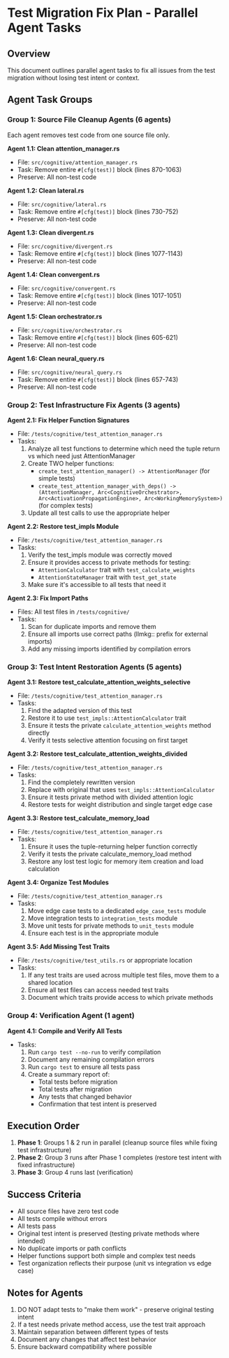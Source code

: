 # Test Migration Fix Plan - Parallel Agent Tasks

## Overview
This document outlines parallel agent tasks to fix all issues from the test migration without losing test intent or context.

## Agent Task Groups

### Group 1: Source File Cleanup Agents (6 agents)
Each agent removes test code from one source file only.

**Agent 1.1: Clean attention_manager.rs**
- File: `src/cognitive/attention_manager.rs`
- Task: Remove entire `#[cfg(test)]` block (lines 870-1063)
- Preserve: All non-test code

**Agent 1.2: Clean lateral.rs**
- File: `src/cognitive/lateral.rs`
- Task: Remove entire `#[cfg(test)]` block (lines 730-752)
- Preserve: All non-test code

**Agent 1.3: Clean divergent.rs**
- File: `src/cognitive/divergent.rs`
- Task: Remove entire `#[cfg(test)]` block (lines 1077-1143)
- Preserve: All non-test code

**Agent 1.4: Clean convergent.rs**
- File: `src/cognitive/convergent.rs`
- Task: Remove entire `#[cfg(test)]` block (lines 1017-1051)
- Preserve: All non-test code

**Agent 1.5: Clean orchestrator.rs**
- File: `src/cognitive/orchestrator.rs`
- Task: Remove entire `#[cfg(test)]` block (lines 605-621)
- Preserve: All non-test code

**Agent 1.6: Clean neural_query.rs**
- File: `src/cognitive/neural_query.rs`
- Task: Remove entire `#[cfg(test)]` block (lines 657-743)
- Preserve: All non-test code

### Group 2: Test Infrastructure Fix Agents (3 agents)

**Agent 2.1: Fix Helper Function Signatures**
- File: `/tests/cognitive/test_attention_manager.rs`
- Tasks:
  1. Analyze all test functions to determine which need the tuple return vs which need just AttentionManager
  2. Create TWO helper functions:
     - `create_test_attention_manager() -> AttentionManager` (for simple tests)
     - `create_test_attention_manager_with_deps() -> (AttentionManager, Arc<CognitiveOrchestrator>, Arc<ActivationPropagationEngine>, Arc<WorkingMemorySystem>)` (for complex tests)
  3. Update all test calls to use the appropriate helper

**Agent 2.2: Restore test_impls Module**
- File: `/tests/cognitive/test_attention_manager.rs`
- Tasks:
  1. Verify the test_impls module was correctly moved
  2. Ensure it provides access to private methods for testing:
     - `AttentionCalculator` trait with `test_calculate_weights`
     - `AttentionStateManager` trait with `test_get_state`
  3. Make sure it's accessible to all tests that need it

**Agent 2.3: Fix Import Paths**
- Files: All test files in `/tests/cognitive/`
- Tasks:
  1. Scan for duplicate imports and remove them
  2. Ensure all imports use correct paths (llmkg:: prefix for external imports)
  3. Add any missing imports identified by compilation errors

### Group 3: Test Intent Restoration Agents (5 agents)

**Agent 3.1: Restore test_calculate_attention_weights_selective**
- File: `/tests/cognitive/test_attention_manager.rs`
- Tasks:
  1. Find the adapted version of this test
  2. Restore it to use `test_impls::AttentionCalculator` trait
  3. Ensure it tests the private `calculate_attention_weights` method directly
  4. Verify it tests selective attention focusing on first target

**Agent 3.2: Restore test_calculate_attention_weights_divided**
- File: `/tests/cognitive/test_attention_manager.rs`
- Tasks:
  1. Find the completely rewritten version
  2. Replace with original that uses `test_impls::AttentionCalculator`
  3. Ensure it tests private method with divided attention logic
  4. Restore tests for weight distribution and single target edge case

**Agent 3.3: Restore test_calculate_memory_load**
- File: `/tests/cognitive/test_attention_manager.rs`
- Tasks:
  1. Ensure it uses the tuple-returning helper function correctly
  2. Verify it tests the private calculate_memory_load method
  3. Restore any lost test logic for memory item creation and load calculation

**Agent 3.4: Organize Test Modules**
- File: `/tests/cognitive/test_attention_manager.rs`
- Tasks:
  1. Move edge case tests to a dedicated `edge_case_tests` module
  2. Move integration tests to `integration_tests` module
  3. Move unit tests for private methods to `unit_tests` module
  4. Ensure each test is in the appropriate module

**Agent 3.5: Add Missing Test Traits**
- File: `/tests/cognitive/test_utils.rs` or appropriate location
- Tasks:
  1. If any test traits are used across multiple test files, move them to a shared location
  2. Ensure all test files can access needed test traits
  3. Document which traits provide access to which private methods

### Group 4: Verification Agent (1 agent)

**Agent 4.1: Compile and Verify All Tests**
- Tasks:
  1. Run `cargo test --no-run` to verify compilation
  2. Document any remaining compilation errors
  3. Run `cargo test` to ensure all tests pass
  4. Create a summary report of:
     - Total tests before migration
     - Total tests after migration
     - Any tests that changed behavior
     - Confirmation that test intent is preserved

## Execution Order

1. **Phase 1**: Groups 1 & 2 run in parallel (cleanup source files while fixing test infrastructure)
2. **Phase 2**: Group 3 runs after Phase 1 completes (restore test intent with fixed infrastructure)
3. **Phase 3**: Group 4 runs last (verification)

## Success Criteria

- All source files have zero test code
- All tests compile without errors
- All tests pass
- Original test intent is preserved (testing private methods where intended)
- No duplicate imports or path conflicts
- Helper functions support both simple and complex test needs
- Test organization reflects their purpose (unit vs integration vs edge case)

## Notes for Agents

1. DO NOT adapt tests to "make them work" - preserve original testing intent
2. If a test needs private method access, use the test trait approach
3. Maintain separation between different types of tests
4. Document any changes that affect test behavior
5. Ensure backward compatibility where possible